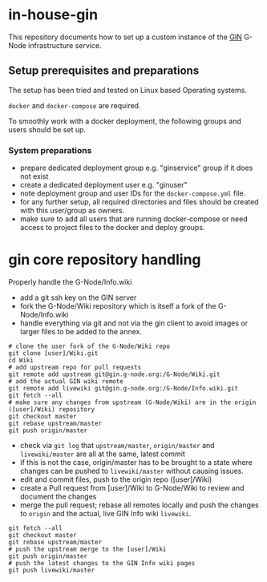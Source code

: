 # in-house-gin

This repository documents how to set up a custom instance of the [GIN](https://gin.g-node.org) G-Node infrastructure 
service.

## Setup prerequisites and preparations

The setup has been tried and tested on Linux based Operating systems.

`docker` and `docker-compose` are required.

To smoothly work with a docker deployment, the following groups and users should be set up.

### System preparations
- prepare dedicated deployment group e.g. "ginservice" group if it does not exist
- create a dedicated deployment user e.g. "ginuser"
- note deployment group and user IDs for the `docker-compose.yml` file.
- for any further setup, all required directories and files should be created with this user/group as owners.
- make sure to add all users that are running docker-compose or need access to project files to the docker and deploy groups.

# gin core repository handling

Properly handle the G-Node/Info.wiki

- add a git ssh key on the GIN server
- fork the G-Node/Wiki repository which is itself a fork of the G-Node/Info.wiki
- handle everything via git and not via the gin client to avoid images or larger files to be added to the annex.

```
# clone the user fork of the G-Node/Wiki repo
git clone [user]/Wiki.git
cd Wiki
# add upstream repo for pull requests
git remote add upstream git@gin.g-node.org:/G-Node/Wiki.git
# add the actual GIN wiki remote
git remote add livewiki git@gin.g-node.org:/G-Node/Info.wiki.git
git fetch --all
# make sure any changes from upstream (G-Node/Wiki) are in the origin ([user]/Wiki) repository
git checkout master
git rebase upstream/master
git push origin/master
```

- check via `git log` that `upstream/master`, `origin/master` and `livewiki/master` are all at the same, latest commit
- if this is not the case, origin/master has to be brought to a state where changes can be pushed to `livewiki/master` without causing issues.
- edit and commit files, push to the origin repo ([user]/Wiki)
- create a Pull request from [user]/Wiki to G-Node/Wiki to review and document the changes
- merge the pull request; rebase all remotes locally and push the changes to `origin` and the actual, live GIN Info wiki `livewiki`.

```
git fetch --all
git checkout master
git rebase upstream/master
# push the upstream merge to the [user]/Wiki
git push origin/master
# push the latest changes to the GIN Info wiki pages
git push livewiki/master
```
